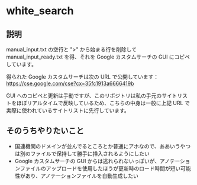 # white_search

## 説明

manual_input.txt の空行と ">" から始まる行を削除して manual_input_ready.txt を得、それを Google カスタムサーチの GUI にコピペしています。

得られた Google カスタムサーチは次の URL で公開しています：
https://cse.google.com/cse?cx=35fc1913a6666419b

GUI へのコピペと更新は手動ですが、このリポジトリは私の手元のサイトリストをほぼリアルタイムで反映しているため、こちらの中身は一般に上記 URL で実際に使われているサイトリストに先行しています。

## そのうちやりたいこと

* 国連機関のドメインが並んでるところとか普通にアホなので、ああいうやつは別のファイルで保持して勝手に挿入されるようにしたい
* Google カスタムサーチの GUI からは逃れられないっぽいが、アノテーションファイルのアップロードを使用したほうが更新時のロード時間が短い可能性があり、アノテーションファイルを自動生成したい